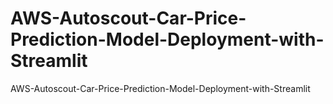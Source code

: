 # AWS-Autoscout-Car-Price-Prediction-Model-Deployment-with-Streamlit
AWS-Autoscout-Car-Price-Prediction-Model-Deployment-with-Streamlit
